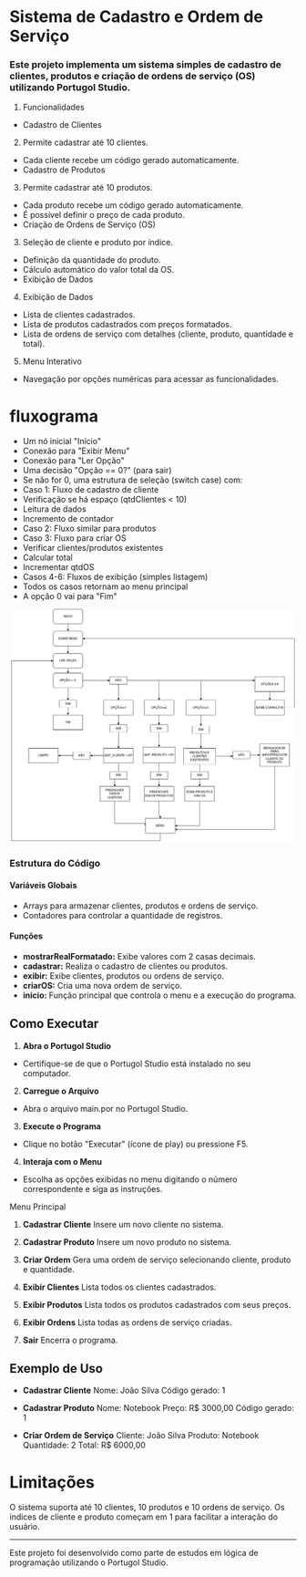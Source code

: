 # Sistema de Cadastro e Ordem de Serviço
### Este projeto implementa um sistema simples de cadastro de clientes, produtos e criação de ordens de serviço (OS) utilizando Portugol Studio.

1. Funcionalidades
- Cadastro de Clientes

2. Permite cadastrar até 10 clientes.
- Cada cliente recebe um código gerado automaticamente.
- Cadastro de Produtos

3. Permite cadastrar até 10 produtos.
- Cada produto recebe um código gerado automaticamente.
- É possível definir o preço de cada produto.
- Criação de Ordens de Serviço (OS)

3. Seleção de cliente e produto por índice.
- Definição da quantidade do produto.
- Cálculo automático do valor total da OS.
- Exibição de Dados

4. Exibição de Dados
- Lista de clientes cadastrados.
- Lista de produtos cadastrados com preços formatados.
- Lista de ordens de serviço com detalhes (cliente, produto, quantidade e total).

5. Menu Interativo
- Navegação por opções numéricas para acessar as funcionalidades.
# fluxograma
- Um nó inicial "Início"
- Conexão para "Exibir Menu"
- Conexão para "Ler Opção"
- Uma decisão "Opção == 0?" (para sair)
 - Se não for 0, uma estrutura de seleção (switch case) com:
 - Caso 1: Fluxo de cadastro de cliente
 - Verificação se há espaço (qtdClientes < 10)
 - Leitura de dados
 - Incremento de contador
- Caso 2: Fluxo similar para produtos
- Caso 3: Fluxo para criar OS
- Verificar clientes/produtos existentes
- Calcular total
- Incrementar qtdOS
- Casos 4-6: Fluxos de exibição (simples listagem)
- Todos os casos retornam ao menu principal
- A opção 0 vai para "Fim"

![fluxograma](assets/diagramaPortugol.drawio.png)

### Estrutura do Código

#### Variáveis Globais
- Arrays para armazenar clientes, produtos e ordens de serviço.
- Contadores para controlar a quantidade de registros.

#### Funções
- **mostrarRealFormatado:** Exibe valores com 2 casas decimais.
- **cadastrar:** Realiza o cadastro de clientes ou produtos.
- **exibir:** Exibe clientes, produtos ou ordens de serviço.
- **criarOS:** Cria uma nova ordem de serviço.
- **inicio:** Função principal que controla o menu e a execução do programa.

## Como Executar
1. **Abra o Portugol Studio**
- Certifique-se de que o Portugol Studio está instalado no seu computador.

2. **Carregue o Arquivo**
- Abra o arquivo main.por no Portugol Studio.

3. **Execute o Programa**
- Clique no botão "Executar" (ícone de play) ou pressione F5.

4. **Interaja com o Menu**
- Escolha as opções exibidas no menu digitando o número correspondente e siga as instruções.

Menu Principal
1. **Cadastrar Cliente**
Insere um novo cliente no sistema.

2. **Cadastrar Produto**
Insere um novo produto no sistema.

3. **Criar Ordem**
Gera uma ordem de serviço selecionando cliente, produto e quantidade.

4. **Exibir Clientes**
Lista todos os clientes cadastrados.

5. **Exibir Produtos**
Lista todos os produtos cadastrados com seus preços.

6. **Exibir Ordens**
Lista todas as ordens de serviço criadas.

0. **Sair**
Encerra o programa.

## Exemplo de Uso
- **Cadastrar Cliente**
Nome: João Silva
Código gerado: 1

- **Cadastrar Produto**
Nome: Notebook
Preço: R$ 3000,00
Código gerado: 1

- **Criar Ordem de Serviço**
Cliente: João Silva
Produto: Notebook
Quantidade: 2
Total: R$ 6000,00

# Limitações
O sistema suporta até 10 clientes, 10 produtos e 10 ordens de serviço.
Os índices de cliente e produto começam em 1 para facilitar a interação do usuário.

---
Este projeto foi desenvolvido como parte de estudos em lógica de programação utilizando o Portugol Studio.